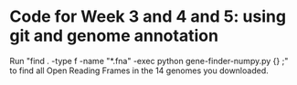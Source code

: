 # Code for Week 3 and 4 and 5: using git and genome annotation

Run "find . -type f -name "*.fna" -exec python gene-finder-numpy.py {} \;" to find all Open Reading Frames in the 14 genomes you downloaded.
